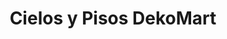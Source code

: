 ---
title: "Cielos y Pisos DekoMart"
url: /pereira/cielos-y-pisos-dekomart/
shop: Raumausstattung
---